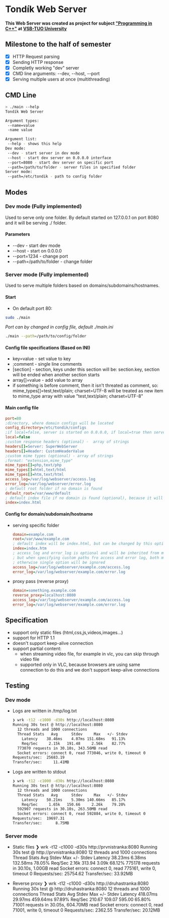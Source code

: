 # Tondík Web Server

__This Web Server was created as project for subject ["Programming in C++"](https://edison.sso.vsb.cz/cz.vsb.edison.edu.study.prepare.web/SubjectVersion.faces?version=460-2068%2F01&studyPlanId=25120&locale=cs) at [VSB-TUO University](https://www.vsb.cz)__

## Milestone to the half of semester
- [x] HTTP Request parsing
- [x] Sending HTTP response
- [x] Completly working "dev" server
- [x] CMD line arguments: --dev, --host, --port
- [x] Serving multiple users at once (multithreading)

## CMD Line

```BASH
> ./main --help
Tondík Web Server

Argument types:
 --name=value
 -name value

Argument list:
 --help - shows this help
Dev mode:
 --dev - start server in dev mode
 --host - start dev server on 0.0.0.0 interface
 --port=8080 - start dev server on specific port
 --path=/path/to/folder - server files in specified folder
Server mode:
 --path=/etc/tondik - path to config folder
```

## Modes
### Dev mode (Fully implemented)
Used to serve only one folder. By default started on 127.0.0.1 on port 8080 and it will be serving ./ folder. 

#### Parameters
- --dev - start dev mode
- --host - start on 0.0.0.0
- --port=1234 - change port
- --path=/path/to/folder - change folder

### Server mode (Fully implemented)
Used to serve multiple folders based on domains/subdomains/hostnames.

#### Start
- On default port 80:
```BASH
sudo ./main
```
*Port can by changed in config file, default ./main.ini*

```BASH
./main --path=/path/to/config/folder
```

#### Config file specifications (Based on INI)
- key=value - set value to key
- ;comment - single line comments
- [section] - section, keys under this section will be: section.key, section will be ended when another section starts
- array[]=value - add value to array
- if something is before comment, then it isn't threated as comment, so: 
mime_types[]=test,text/plain; charset=UTF-8
will be treated as new item to mime_type array with value "test,text/plain; charset=UTF-8"

#### Main config file
```INI
port=80
;directory, where domain configs will be located
config_directory=/etc/tondik/configs
;if local=false, server is started on 0.0.0.0, if local=true then server is started on 127.0.0.1 (optional) - default value false
local=false
;custom response headers (optional) -  array of strings
headers[]=Server: SuperWebServer
headers[]=Header: CustomHeaderValue
;custom mime types (optional) - array of strings
;format: "extension,mime_type"
mime_types[]=php,text/php
mime_types[]=html,text/html
mime_types[]=htm,text/html
access_log=/var/log/webserver/access.log
error_log=/var/log/webserver/error.log
; default root folder if no domain is found
default_root=/var/www/default
; default index file if no domain is found (optional), because it will use index.html by default
index=index.html
```

#### Config for domain/subdomain/hostname
- serving specific folder
    ```INI
    domain=example.com
    root=/var/www/example.com
    ; default index will be index.html, but can be changed by this option
    index=index.htm
    ; access_log and error_log is optional and will be inherited from main config
    ; but when specifying custom paths fro access and error log, both must be set
    ; otherwise single option will be ignored
    access_log=/var/log/webserver/example.com/access.log
    error_log=/var/log/webserver/example.com/error.log
    ```
- proxy pass (reverse proxy)
    ```INI
    domain=something.example.com
    reverse_proxy=localhost:8080
    access_log=/var/log/webserver/example.com/access.log
    error_log=/var/log/webserver/example.com/error.log
    ```

## Specification
- support only static files (html,css,js,videos,images...)
- support for HTTP 1.1
- doesn't support keep-alive connection
- support partial content:
    - when streaming video file, for example in vlc, you can skip through video file
    - supported only in VLC, because browsers are using same connection to do this and we don't support keep-alive connections

## Testing
### Dev mode
- Logs are written in /tmp/log.txt
    ```BASH
    ❯ wrk -t12 -c1000 -d30s http://localhost:8080
    Running 30s test @ http://localhost:8080
      12 threads and 1000 connections
      Thread Stats   Avg      Stdev     Max   +/- Stdev
        Latency    38.46ms    4.07ms 151.68ms   91.13%
        Req/Sec     2.15k   191.48     2.56k    82.77%
      773070 requests in 30.10s, 343.56MB read
      Socket errors: connect 0, read 773046, write 0, timeout 0
    Requests/sec:  25683.19
    Transfer/sec:     11.41MB
    ```
- Logs are written to stdout
    ```BASH
    ❯ wrk -t12 -c1000 -d30s http://localhost:8080
    Running 30s test @ http://localhost:8080
      12 threads and 1000 connections
      Thread Stats   Avg      Stdev     Max   +/- Stdev
        Latency    50.21ms    5.30ms 140.66ms   85.17%
        Req/Sec     1.65k   150.66     2.26k    79.20%
      592907 requests in 30.10s, 263.50MB read
      Socket errors: connect 0, read 592884, write 0, timeout 0
    Requests/sec:  19697.31
    Transfer/sec:      8.75MB
    ```
### Server mode

- Static files
❯ wrk -t12 -c1000 -d30s http://prvnistranka:8080
Running 30s test @ http://prvnistranka:8080
  12 threads and 1000 connections
  Thread Stats   Avg      Stdev     Max   +/- Stdev
    Latency    38.23ms    6.38ms 132.58ms   78.05%
    Req/Sec     2.16k   313.94     3.09k    68.12%
  775178 requests in 30.10s, 1.00GB read
  Socket errors: connect 0, read 775161, write 0, timeout 0
Requests/sec:  25754.62
Transfer/sec:     33.92MB

- Reverse proxy
❯ wrk -t12 -c1000 -d30s http://druhastranka:8080
Running 30s test @ http://druhastranka:8080
  12 threads and 1000 connections
  Thread Stats   Avg      Stdev     Max   +/- Stdev
    Latency   418.07ms   29.97ms 459.64ms   97.89%
    Req/Sec   210.67    109.07   595.00     65.80%
  71001 requests in 30.05s, 604.70MB read
  Socket errors: connect 0, read 71001, write 0, timeout 0
Requests/sec:   2362.55
Transfer/sec:     20.12MB